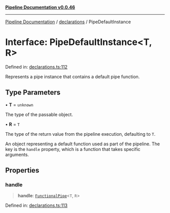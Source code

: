 [**Pipeline Documentation v0.0.46**](../../README.md)

***

[Pipeline Documentation](../../modules.md) / [declarations](../README.md) / PipeDefaultInstance

# Interface: PipeDefaultInstance\<T, R\>

Defined in: [declarations.ts:112](https://github.com/stonemjs/pipeline/blob/bdafb2a2f2d57df256cc97fee41b6f9b9fdd69f9/src/declarations.ts#L112)

Represents a pipe instance that contains a default pipe function.

## Type Parameters

• **T** = `unknown`

The type of the passable object.

• **R** = `T`

The type of the return value from the pipeline execution, defaulting to `T`.

An object representing a default function used as part of the pipeline.
The key is the `handle` property, which is a function that takes specific arguments.

## Properties

### handle

> **handle**: [`FunctionalPipe`](../type-aliases/FunctionalPipe.md)\<`T`, `R`\>

Defined in: [declarations.ts:113](https://github.com/stonemjs/pipeline/blob/bdafb2a2f2d57df256cc97fee41b6f9b9fdd69f9/src/declarations.ts#L113)
